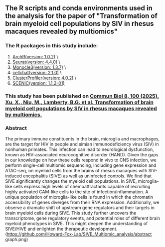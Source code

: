 ## The R scripts and conda environments used in the analysis for the paper of "Transformation of brain myeloid cell populations by SIV in rhesus macaques revealed by multiomics"
### The R packages in this study include: 
1. [ArchR(version: 1.0.2)](http://www.archrproject.com/) \
2. [Seurat(version: 4.4.0)](https://github.com/satijalab/seurat) \
3. [Monocle3(version: 1.3.7)](https://github.com/cole-trapnell-lab/monocle3) \
4. [cellchat(version: 2.1.0)](https://github.com/jinworks/CellChat) \
5. [ClusterProfiler(version: 4.0.2)](https://bioconductor.org/packages/clusterProfiler/) \
6. [SCENIC(version: 1.1.2-01)](https://htmlpreview.github.io/?https://github.com/aertslab/SCENIC/blob/master/inst/doc/SCENIC_Running.html)

### This study has been published on [Commun Biol 8, 100 (2025). Xu, X., Niu, M., Lamberty, B.G. et al. Transformation of brain myeloid cell populations by SIV in rhesus macaques revealed by multiomics.](https://doi.org/10.1038/s42003-024-07443-4)
### Abstract
The primary immune constituents in the brain, microglia and macrophages, are the target for HIV in people and simian immunodeficiency virus (SIV) in nonhuman primates. This infection can lead to neurological dysfunction, known as HIV-associated neurocognitive disorder (HAND). Given the gaps in our knowledge on how these cells respond in vivo to CNS infection, we perform single-cell multiomic sequencing, including gene expression and ATAC-seq, on myeloid cells from the brains of rhesus macaques with SIV-induced encephalitis (SIVE) as well as uninfected controls. We find that SIVE significantly changes the myeloid cell populations. In SIVE, microglia-like cells express high levels of chemoattractants capable of recruiting highly activated CAM-like cells to the site of infection/inflammation. A unique population of microglia-like cells is found in which the chromatin accessibility of genes diverges from their RNA expression. Additionally, we observe a dramatic shift of upstream gene regulators and their targets in brain myeloid cells during SIVE. This study further uncovers the transcriptome, gene regulatory events, and potential roles of different brain myeloid phenotypes in SIVE. This might deepen the understanding of SIVE/HIVE and enlighten the therapeutic development.
(https://github.com/Howard-Fox-Lab/SIVE_Multiomic_analysis/abstract graph.png)
